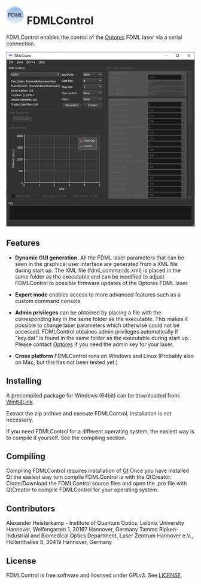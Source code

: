 # ![FDMLControl_logo](images/FDMLControl_icon.png) FDMLControl

FDMLControl enables the control of the [Optores](https://www.optores.com/) FDML laser via a serial connection.

<!-- this is a
comment - with hyphen -->

![screenshot](images/FDMLConrol_screenshotWin10.PNG)

Features
--------

* **Dynamic GUI generation.**  All the FDML laser parameters that can be seen in the graphical user interface are generated from a XML file during start up. The XML file (fdml_commands.xml) is placed in the same folder as the executable and can be modified to adjust FDMLControl to possible firmware updates of the Optores FDML laser.

* **Expert mode** enables access to more advanced features such as a custom command console. 

* **Admin privileges** can be obtained by placing a file with the corresponding key in the same folder as the executable. This makes it possible to change laser parameters which otherwise could not be accessed. FDMLControl obtaines admin privileges automatically if "key.dat" is found in the same folder as the executable during start up. Please contact [Optores](https://www.optores.com/) if you need the admin key for your laser. 

* **Cross platform** FDMLControl runs on Windows and Linux (Probably also on Mac, but this has not been tested yet.)


Installing
----------

A precompiled package for Windows (64bit) can be downloaded from:
[Win64Link](https://.....).

Extract the zip archive and execute FDMLControl, installation is not necessary.

If you need FDMLControl for a different operating system, the easiest way is to compile it yourself. See the compiling section.

Compiling
---------

Compiling FDMLControl requires installation of [Qt](https://www.qt.io/) Once you have installed Qt the easiest way tom compile
FDMLControl is with the QtCreator. Clone/Download the FDMLControl source files and open the .pro file with QtCreator to compile FDMLControl for your operating system. 

Contributors
--------------------

Alexander Heisterkamp - Institute of Quantum Optics, Leibniz University Hannover, Welfengarten 1, 30167 Hannover,
Germany
Tammo Ripken-  Industrial and Biomedical Optics Department, Laser Zentrum Hannover e.V., Hollerithallee 8,
30419 Hannover, Germany



## License
FDMLControl is free software and licensed under GPLv3. See [LICENSE](LICENSE).
